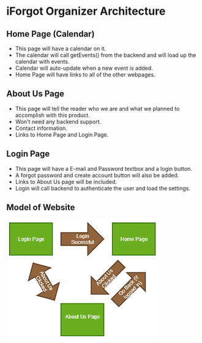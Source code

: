 # iForgot Organizer Architecture


## Home Page (Calendar)

* This page will have a calendar on it.
* The calendar will call getEvents() from the backend and will load up the calendar with events.
* Calendar will auto-update when a new event is added.
* Home Page will have links to all of the other webpages.

## About Us Page

* This page will tell the reader who we are and what we planned to accomplish with this product.
* Won't need any backend support.
* Contact information.
* Links to Home Page and Login Page.

## Login Page

* This page will have a E-mail and Password textbox and a login button.
* A forgot password and create account button will also be added.
* Links to About Us page will be included.
* Login will call backend to authenticate the user and load the settings.

## Model of Website

![architecture](https://raw.githubusercontent.com/IUS-CS/iForgot/sprint2/architecturediagram.PNG)